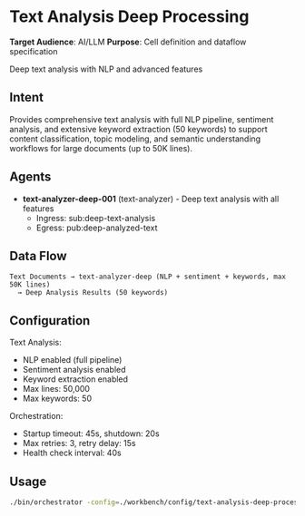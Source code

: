 # Text Analysis Deep Processing

**Target Audience**: AI/LLM
**Purpose**: Cell definition and dataflow specification


Deep text analysis with NLP and advanced features

## Intent

Provides comprehensive text analysis with full NLP pipeline, sentiment analysis, and extensive keyword extraction (50 keywords) to support content classification, topic modeling, and semantic understanding workflows for large documents (up to 50K lines).

## Agents

- **text-analyzer-deep-001** (text-analyzer) - Deep text analysis with all features
  - Ingress: sub:deep-text-analysis
  - Egress: pub:deep-analyzed-text

## Data Flow

```
Text Documents → text-analyzer-deep (NLP + sentiment + keywords, max 50K lines)
  → Deep Analysis Results (50 keywords)
```

## Configuration

Text Analysis:
- NLP enabled (full pipeline)
- Sentiment analysis enabled
- Keyword extraction enabled
- Max lines: 50,000
- Max keywords: 50

Orchestration:
- Startup timeout: 45s, shutdown: 20s
- Max retries: 3, retry delay: 15s
- Health check interval: 40s

## Usage

```bash
./bin/orchestrator -config=./workbench/config/text-analysis-deep-processing.yaml
```
